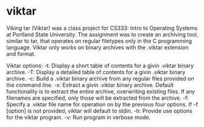 # viktar
Viking tar (Viktar) was a class project for CS333: Intro to Operating Systems at Portland State University.
The assignment was to create an archiving tool, similar to tar, that operates on regular filetypes only in the C programming language.
Viktar only works on binary archives with the .viktar extension and format.

Viktar options:
	-t:	Display a short table of contents for a givin .viktar binary archive.
	-T:	Display a detailed table of contents for a givin .viktar binary archive.
	-c:	Build a .viktar binary archive from any regular files provided on the command line.
	-x:	Extract a givin .viktar binary archive. Default functionality is to extract the entire archive, overwriting existing files.
		If any filenames are specified, only those will be extracted from the archive.
	-f:	Specify a .viktar file name for operation on by the previous four options. 
		If -f [option] is not provided, viktar will default to stdin.
	-h:	Provide use options for the viktar program.
	-v:	Run program in verbose mode.
